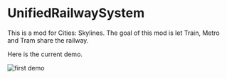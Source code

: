 # UnifiedRailwaySystem

This is a mod for Cities: Skylines. The goal of this mod is let Train, Metro and Tram share the railway.

Here is the current demo.

![first demo](demo.PNG)
